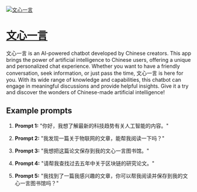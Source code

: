 [![文心一言](null)](https://chat.openai.com/g/g-ziMmlKXVh-wen-xin-yi-yan)

# [文心一言](https://chat.openai.com/g/g-ziMmlKXVh-wen-xin-yi-yan)

文心一言 is an AI-powered chatbot developed by Chinese creators. This app brings the power of artificial intelligence to Chinese users, offering a unique and personalized chat experience. Whether you want to have a friendly conversation, seek information, or just pass the time, 文心一言 is here for you. With its wide range of knowledge and capabilities, this chatbot can engage in meaningful discussions and provide helpful insights. Give it a try and discover the wonders of Chinese-made artificial intelligence!

## Example prompts

1. **Prompt 1:** "你好，我想了解最新的科技趋势有关人工智能的内容。"

2. **Prompt 2:** "我发现一篇关于物联网的文章，能帮我阅读一下吗？"

3. **Prompt 3:** "我想把这篇论文保存到我的文心一言图书馆。"

4. **Prompt 4:** "请帮我查找过去五年中关于区块链的研究论文。"

5. **Prompt 5:** "我找到了一篇我感兴趣的文章，你可以帮我阅读并保存到我的文心一言图书馆吗？"